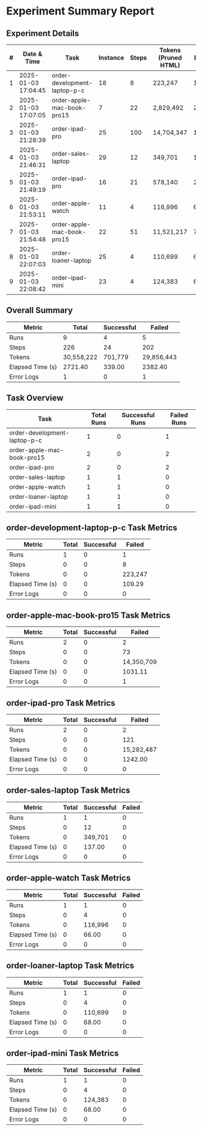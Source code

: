 # Experiment Summary Report

## Experiment Details
| # | Date & Time | Task | Instance | Steps | Tokens (Pruned HTML) | Time Elapsed (s) | Agent Time (s) | Success | Folder Name |
|---|---|---|---|---|---|---|---|---|---|
| 1 | 2025-01-03 17:04:45 | order-development-laptop-p-c | 18 | 8 | 223,247 | 109.29 | 20.57 | No | 2025-01-03_17-04-45_DemoAgentArgs_on_workarena.servicenow.order-development-laptop-p-c_18 |
| 2 | 2025-01-03 17:07:05 | order-apple-mac-book-pro15 | 7 | 22 | 2,829,492 | 297.11 | 106.32 | No | 2025-01-03_17-07-05_DemoAgentArgs_on_workarena.servicenow.order-apple-mac-book-pro15_7 |
| 3 | 2025-01-03 21:28:39 | order-ipad-pro | 25 | 100 | 14,704,347 | 1041.00 | 439.91 | No | 2025-01-03_21-28-39_DemoAgentArgs_on_workarena.servicenow.order-ipad-pro_25 |
| 4 | 2025-01-03 21:46:31 | order-sales-laptop | 29 | 12 | 349,701 | 137.00 | 36.27 | Yes | 2025-01-03_21-46-31_DemoAgentArgs_on_workarena.servicenow.order-sales-laptop_29 |
| 5 | 2025-01-03 21:49:19 | order-ipad-pro | 16 | 21 | 578,140 | 201.00 | 56.16 | No | 2025-01-03_21-49-19_DemoAgentArgs_on_workarena.servicenow.order-ipad-pro_16 |
| 6 | 2025-01-03 21:53:11 | order-apple-watch | 11 | 4 | 116,996 | 66.00 | 10.32 | Yes | 2025-01-03_21-53-11_DemoAgentArgs_on_workarena.servicenow.order-apple-watch_11 |
| 7 | 2025-01-03 21:54:48 | order-apple-mac-book-pro15 | 22 | 51 | 11,521,217 | 734.00 | 412.46 | No | 2025-01-03_21-54-48_DemoAgentArgs_on_workarena.servicenow.order-apple-mac-book-pro15_22 |
| 8 | 2025-01-03 22:07:03 | order-loaner-laptop | 25 | 4 | 110,699 | 68.00 | 14.23 | Yes | 2025-01-03_22-07-03_DemoAgentArgs_on_workarena.servicenow.order-loaner-laptop_25 |
| 9 | 2025-01-03 22:08:42 | order-ipad-mini | 23 | 4 | 124,383 | 68.00 | 9.78 | Yes | 2025-01-03_22-08-42_DemoAgentArgs_on_workarena.servicenow.order-ipad-mini_23 |

## Overall Summary
| Metric | Total | Successful | Failed |
|---|---|---|---|
| Runs | 9 | 4 | 5 |
| Steps | 226 | 24 | 202 |
| Tokens | 30,558,222 | 701,779 | 29,856,443 |
| Elapsed Time (s) | 2721.40 | 339.00 | 2382.40 |
| Error Logs | 1 | 0 | 1 |

## Task Overview
| Task | Total Runs | Successful Runs | Failed Runs |
|---|---|---|---|
| order-development-laptop-p-c | 1 | 0 | 1 |
| order-apple-mac-book-pro15 | 2 | 0 | 2 |
| order-ipad-pro | 2 | 0 | 2 |
| order-sales-laptop | 1 | 1 | 0 |
| order-apple-watch | 1 | 1 | 0 |
| order-loaner-laptop | 1 | 1 | 0 |
| order-ipad-mini | 1 | 1 | 0 |

## order-development-laptop-p-c Task Metrics
| Metric | Total | Successful | Failed |
|---|---|---|---|
| Runs | 1 | 0 | 1 |
| Steps | 0 | 0 | 8 |
| Tokens | 0 | 0 | 223,247 |
| Elapsed Time (s) | 0 | 0 | 109.29 |
| Error Logs | 0 | 0 | 0 |

## order-apple-mac-book-pro15 Task Metrics
| Metric | Total | Successful | Failed |
|---|---|---|---|
| Runs | 2 | 0 | 2 |
| Steps | 0 | 0 | 73 |
| Tokens | 0 | 0 | 14,350,709 |
| Elapsed Time (s) | 0 | 0 | 1031.11 |
| Error Logs | 0 | 0 | 1 |

## order-ipad-pro Task Metrics
| Metric | Total | Successful | Failed |
|---|---|---|---|
| Runs | 2 | 0 | 2 |
| Steps | 0 | 0 | 121 |
| Tokens | 0 | 0 | 15,282,487 |
| Elapsed Time (s) | 0 | 0 | 1242.00 |
| Error Logs | 0 | 0 | 0 |

## order-sales-laptop Task Metrics
| Metric | Total | Successful | Failed |
|---|---|---|---|
| Runs | 1 | 1 | 0 |
| Steps | 0 | 12 | 0 |
| Tokens | 0 | 349,701 | 0 |
| Elapsed Time (s) | 0 | 137.00 | 0 |
| Error Logs | 0 | 0 | 0 |

## order-apple-watch Task Metrics
| Metric | Total | Successful | Failed |
|---|---|---|---|
| Runs | 1 | 1 | 0 |
| Steps | 0 | 4 | 0 |
| Tokens | 0 | 116,996 | 0 |
| Elapsed Time (s) | 0 | 66.00 | 0 |
| Error Logs | 0 | 0 | 0 |

## order-loaner-laptop Task Metrics
| Metric | Total | Successful | Failed |
|---|---|---|---|
| Runs | 1 | 1 | 0 |
| Steps | 0 | 4 | 0 |
| Tokens | 0 | 110,699 | 0 |
| Elapsed Time (s) | 0 | 68.00 | 0 |
| Error Logs | 0 | 0 | 0 |

## order-ipad-mini Task Metrics
| Metric | Total | Successful | Failed |
|---|---|---|---|
| Runs | 1 | 1 | 0 |
| Steps | 0 | 4 | 0 |
| Tokens | 0 | 124,383 | 0 |
| Elapsed Time (s) | 0 | 68.00 | 0 |
| Error Logs | 0 | 0 | 0 |
